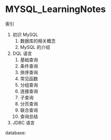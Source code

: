 # MYSQL_LearningNotes

索引

1. 初识 MySQL
	1. 数据库的相关概念
	2. MySQL 的介绍
2. DQL 语言
	1. 基础查询
	2. 条件查询
	3. 排序查询
	4. 常见函数
	5. 分组查询
	6. 连接查询
	7. 子查询
	8. 分页查询
	9. 联合查询
	10. 查询总结
3. JDBC 语言

database:
